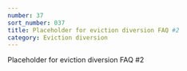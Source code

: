 ```yaml
---
number: 37
sort_number: 037
title: Placeholder for eviction diversion FAQ #2
category: Eviction diversion
---
```


Placeholder for eviction diversion FAQ #2